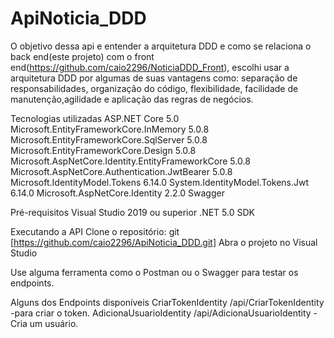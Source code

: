 # ApiNoticia_DDD

O objetivo dessa api e entender a arquitetura DDD e como se relaciona o back end(este projeto) com o front end(https://github.com/caio2296/NoticiaDDD_Front), escolhi usar a arquitetura DDD por algumas de suas vantagens como: separação de responsabilidades, organização do código, flexibilidade, facilidade de manutenção,agilidade e aplicação das regras de negócios.

Tecnologias utilizadas
ASP.NET Core 5.0
Microsoft.EntityFrameworkCore.InMemory 5.0.8
Microsoft.EntityFrameworkCore.SqlServer 5.0.8
Microsoft.EntityFrameworkCore.Design 5.0.8
Microsoft.AspNetCore.Identity.EntityFrameworkCore 5.0.8
Microsoft.AspNetCore.Authentication.JwtBearer 5.0.8
Microsoft.IdentityModel.Tokens 6.14.0
System.IdentityModel.Tokens.Jwt 6.14.0
Microsoft.AspNetCore.Identity 2.2.0
Swagger

Pré-requisitos
Visual Studio 2019 ou superior .NET 5.0 SDK

Executando a API
Clone o repositório:
 git [https://github.com/caio2296/ApiNoticia_DDD.git]
Abra o projeto no Visual Studio

Use alguma ferramenta como o Postman ou o Swagger para testar os endpoints.

Alguns dos Endpoints disponíveis CriarTokenIdentity /api/CriarTokenIdentity -para criar o token.  AdicionaUsuarioIdentity /api/AdicionaUsuarioIdentity - Cria um usuário.
